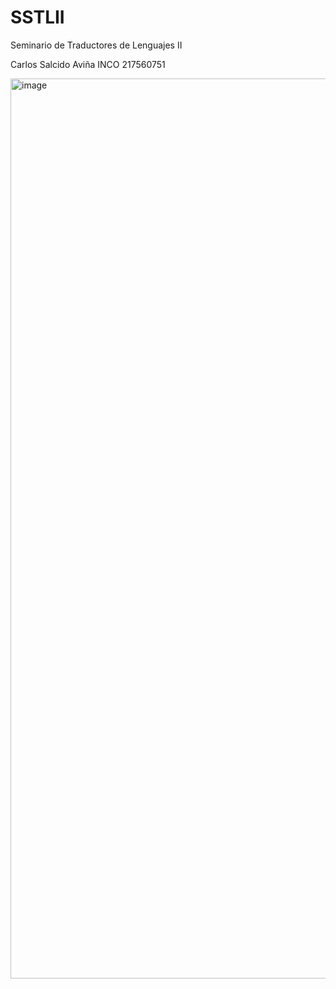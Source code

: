 # SSTLII
Seminario de Traductores de Lenguajes II

Carlos Salcido Aviña      INCO    217560751     



<img width="1440" alt="image" src="https://user-images.githubusercontent.com/123404725/214115631-d9016492-575e-4acf-a3bf-c7c24d13d511.png">
